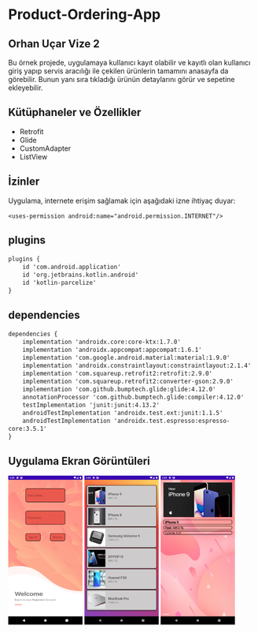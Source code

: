 # Product-Ordering-App

## Orhan Uçar Vize 2
 
Bu örnek projede, uygulamaya kullanıcı kayıt olabilir ve kayıtlı olan kullanıcı giriş yapıp servis aracılığı ile çekilen ürünlerin tamamını anasayfa da görebilir. Bunun yanı sıra tıkladığı ürünün detaylarını görür ve sepetine ekleyebilir.

## Kütüphaneler ve Özellikler
- Retrofit
- Glide
- CustomAdapter
- ListView
<h2>İzinler</h2>

Uygulama, internete erişim sağlamak için aşağıdaki izne ihtiyaç duyar:
<pre><code>&lt;uses-permission android:name="android.permission.INTERNET"/&gt;</code></pre>


<h2>plugins</h2>
<pre><code>plugins {
    id 'com.android.application'
    id 'org.jetbrains.kotlin.android'
    id 'kotlin-parcelize'
}</code></pre>

 
<h2>dependencies</h2>

<pre><code>dependencies {
    implementation 'androidx.core:core-ktx:1.7.0'
    implementation 'androidx.appcompat:appcompat:1.6.1'
    implementation 'com.google.android.material:material:1.9.0'
    implementation 'androidx.constraintlayout:constraintlayout:2.1.4'
    implementation 'com.squareup.retrofit2:retrofit:2.9.0'
    implementation 'com.squareup.retrofit2:converter-gson:2.9.0'
    implementation 'com.github.bumptech.glide:glide:4.12.0'
    annotationProcessor 'com.github.bumptech.glide:compiler:4.12.0'
    testImplementation 'junit:junit:4.13.2'
    androidTestImplementation 'androidx.test.ext:junit:1.1.5'
    androidTestImplementation 'androidx.test.espresso:espresso-core:3.5.1'
}</code></pre>    

<h2>Uygulama Ekran Görüntüleri</h2>
<p float="left">
  <img src=https://github.com/orhanucr/Product-Ordering-App/blob/main/images/Screenshot_1685714690.png width="30%" />
  <img src=https://github.com/orhanucr/Product-Ordering-App/blob/main/images/Screenshot_1685714681.png width="30%" />
  <img src=https://github.com/orhanucr/Product-Ordering-App/blob/main/images/Screenshot_1685714676.png width="30%" />

</p>



    
